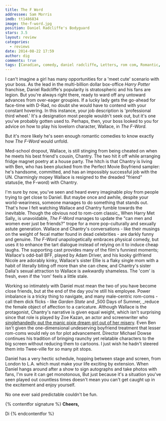 ```yaml
---
title: The F Word
addressee: Sam Morris
imdb: tt1486834
image: the-f-word.jpg
position: Daniel Radcliffe's Bodyguard
stars: 3.5
layout: review 
categories: 
  - reviews
date: 2014-08-22 17:59
author: dig
comments: true
tags: [Canadian, comedy, daniel radcliffe, Letters, rom com, Romantic, Romantic Comedy, Zoe Kazan]
---
```


I can't imagine a girl has many opportunities for a 'meet cute' scenario with your boss. As the lead in the multi-billion dollar box-office _Harry Potter_ franchise, Daniel Radcliffe's popularity is stratospheric and his fans are legion. But you're always right there, ready to ward off any untoward advances from over-eager groupies. If a lucky lady gets the go-ahead for face-time with D-Rad, no doubt she would have to contend with your constant hovering. In this instance, your job description is 'professional third wheel.' It's a designation most people wouldn't seek out, but it's one you've probably gotten used to. Perhaps, then, your boss looked to you for advice on how to play his lovelorn character, Wallace, in _The F-Word._

But it's more likely he's seen enough romantic comedies to know exactly how _The F-Word_ would unfold.

Med-school dropout, Wallace, is still stinging from being cheated on when he meets his best friend's cousin, Chantry. The two hit it off while arranging fridge magnet poetry at a house party. The hitch is that Chantry is living with Ben, who has been plucked from the Perfect Movie Boyfriend sampler: he's handsome, committed, and has an impossibly successful job with the UN. Charmingly mopey Wallace is resigned to the dreaded "friend" status(ie, the F-word) with Chantry. 

I'm sure by now, you've seen and heard every imaginable ploy from people trying to get close to Daniel. But maybe once and awhile, despite your world-weariness, someone manages to do something that stands out. That's how I felt watching Wallace and Chantry fumble towards the inevitable. Though the obvious nod to rom-com classic_ When Harry Met Sally_ is unavoidable, _The F-Word_ manages to update the "can men and women ever just be friends?" trope for a more pop-culturally and sexually astute generation. Wallace and Chantry's conversations - like their musings on the weight of fecal matter found in dead celebrities - are darkly funny and genuine. _The F-Word_ unapologetically embraces physical comedy, but uses it to enhance the tart dialogue instead of relying on it to induce cheap laughs. The supporting cast provides many of the film's funniest moments; Wallace's odd-ball BFF, played by Adam Driver, and his kooky girlfriend Nicole are adorably kinky, Wallace's sister Ellie is a flaky single mom with a habit of literally biting off more than she can chew, and Chantry's sister Dalia's sexual attraction to Wallace is awkwardly shameless. The 'com' is fresh, even if the 'rom' feels a little stale. 

Working so intimately with Daniel must mean the two of you have become close friends, but at the end of the day you're still his employee. Power imbalance is a tricky thing to navigate, and many male-centric rom-coms - call them dick flicks - like _Garden State_ and _500 Days of Summer, _reduce the female object of affection to a caricature. Although Wallace is the protagonist, Chantry's narrative is given equal weight, which isn't surprising since that role is played by Zoe Kazan, an actor and screenwriter who [singlehandedly put the manic pixie dream girl out of her misery][3]. Even Ben isn't given the one-dimensional undeserving boyfriend treatment that lesser rom-coms would rely on for plot advancement. Director Michael Dowse continues his tradition of bringing raunchy yet relatable characters to the big screen without reducing them to cartoons. I just wish he hadn't steered them into Twee-ville for so many pit stops.

   [3]: http://flavorwire.com/312043/does-ruby-sparks-kill-the-manic-pixie-dream-girl

Daniel has a very hectic schedule, hopping between stage and screen, from London to L.A. which must make your life exciting by extension. When Daniel hangs around after a show to sign autographs and take photos with fans, I'm sure it can get monotonous, But just because it's a situation you've seen played out countless times doesn't mean you can't get caught up in the excitement and enjoy yourself.

No one ever said predictable couldn't be fun.

{% contentfor signature %}
**Cheers,**

Di
{% endcontentfor %}